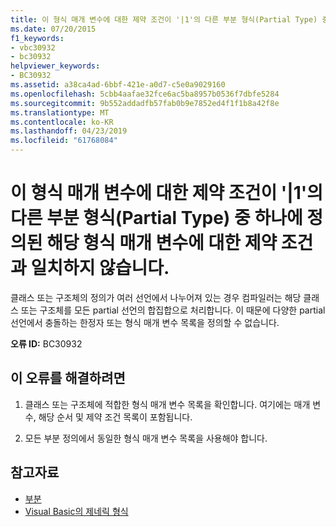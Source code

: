 ```yaml
---
title: 이 형식 매개 변수에 대한 제약 조건이 '|1'의 다른 부분 형식(Partial Type) 중 하나에 정의된 해당 형식 매개 변수에 대한 제약 조건과 일치하지 않습니다.
ms.date: 07/20/2015
f1_keywords:
- vbc30932
- bc30932
helpviewer_keywords:
- BC30932
ms.assetid: a38ca4ad-6bbf-421e-a0d7-c5e0a9029160
ms.openlocfilehash: 5cbb4aafae32fce6ac5ba8957b0536f7dbfe5284
ms.sourcegitcommit: 9b552addadfb57fab0b9e7852ed4f1f1b8a42f8e
ms.translationtype: MT
ms.contentlocale: ko-KR
ms.lasthandoff: 04/23/2019
ms.locfileid: "61768084"
---
```

# <a name="constraints-for-this-type-parameter-do-not-match-the-constraints-on-the-corresponding-type-parameter-defined-on-one-of-the-other-partial-types-of-1"></a>이 형식 매개 변수에 대한 제약 조건이 '|1'의 다른 부분 형식(Partial Type) 중 하나에 정의된 해당 형식 매개 변수에 대한 제약 조건과 일치하지 않습니다.
클래스 또는 구조체의 정의가 여러 선언에서 나누어져 있는 경우 컴파일러는 해당 클래스 또는 구조체를 모든 partial 선언의 합집합으로 처리합니다. 이 때문에 다양한 partial 선언에서 충돌하는 한정자 또는 형식 매개 변수 목록을 정의할 수 없습니다.  
  
 **오류 ID:** BC30932  
  
## <a name="to-correct-this-error"></a>이 오류를 해결하려면  
  
1. 클래스 또는 구조체에 적합한 형식 매개 변수 목록을 확인합니다. 여기에는 매개 변수, 해당 순서 및 제약 조건 목록이 포함됩니다.  
  
2. 모든 부분 정의에서 동일한 형식 매개 변수 목록을 사용해야 합니다.  
  
## <a name="see-also"></a>참고자료

- [부분](../../visual-basic/language-reference/modifiers/partial.md)
- [Visual Basic의 제네릭 형식](../../visual-basic/programming-guide/language-features/data-types/generic-types.md)
